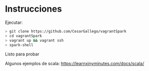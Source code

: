 Instrucciones
=============

Ejecutar:

```bash
> git clone https://github.com/CesarGallego/vagrantSpark
> cd vagrantSpark
> vagrant up && vagrant ssh
> spark-shell
```

Listo para probar

Algunos ejemplos de scala: https://learnxinyminutes.com/docs/scala/
